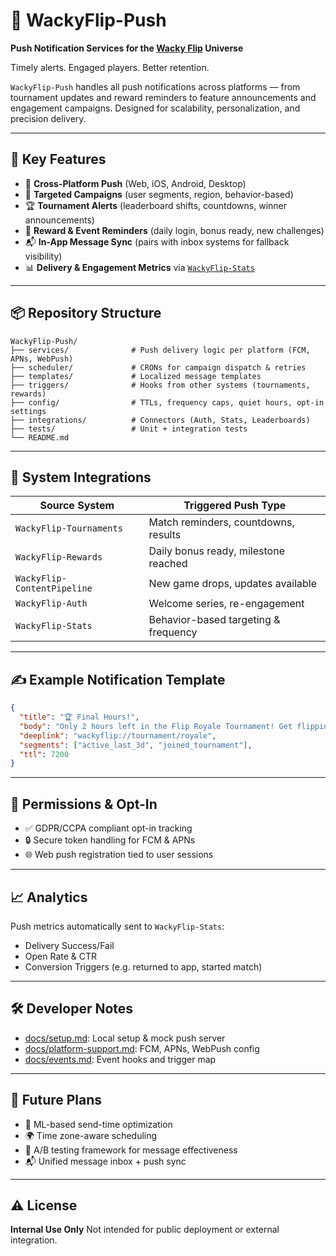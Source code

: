 # 📣 WackyFlip-Push

**Push Notification Services for the [Wacky Flip](https://wackyflip.com) Universe**

Timely alerts. Engaged players. Better retention.

`WackyFlip-Push` handles all push notifications across platforms — from tournament updates and reward reminders to feature announcements and engagement campaigns. Designed for scalability, personalization, and precision delivery.

---

## 🚀 Key Features

* 🔔 **Cross-Platform Push** (Web, iOS, Android, Desktop)
* 🎯 **Targeted Campaigns** (user segments, region, behavior-based)
* 🏆 **Tournament Alerts** (leaderboard shifts, countdowns, winner announcements)
* 🎁 **Reward & Event Reminders** (daily login, bonus ready, new challenges)
* 📬 **In-App Message Sync** (pairs with inbox systems for fallback visibility)
* 📊 **Delivery & Engagement Metrics** via [`WackyFlip-Stats`](https://github.com/wackyflipgame/WackyFlip-Stats)

---

## 📦 Repository Structure

```
WackyFlip-Push/
├── services/              # Push delivery logic per platform (FCM, APNs, WebPush)
├── scheduler/             # CRONs for campaign dispatch & retries
├── templates/             # Localized message templates
├── triggers/              # Hooks from other systems (tournaments, rewards)
├── config/                # TTLs, frequency caps, quiet hours, opt-in settings
├── integrations/          # Connectors (Auth, Stats, Leaderboards)
├── tests/                 # Unit + integration tests
└── README.md
```

---

## 🔗 System Integrations

| Source System               | Triggered Push Type                  |
| --------------------------- | ------------------------------------ |
| `WackyFlip-Tournaments`     | Match reminders, countdowns, results |
| `WackyFlip-Rewards`         | Daily bonus ready, milestone reached |
| `WackyFlip-ContentPipeline` | New game drops, updates available    |
| `WackyFlip-Auth`            | Welcome series, re-engagement        |
| `WackyFlip-Stats`           | Behavior-based targeting & frequency |

---

## ✍️ Example Notification Template

```json
{
  "title": "🏆 Final Hours!",
  "body": "Only 2 hours left in the Flip Royale Tournament! Get flipping!",
  "deeplink": "wackyflip://tournament/royale",
  "segments": ["active_last_3d", "joined_tournament"],
  "ttl": 7200
}
```

---

## 🔐 Permissions & Opt-In

* ✅ GDPR/CCPA compliant opt-in tracking
* 🔒 Secure token handling for FCM & APNs
* 🌐 Web push registration tied to user sessions

---

## 📈 Analytics

Push metrics automatically sent to `WackyFlip-Stats`:

* Delivery Success/Fail
* Open Rate & CTR
* Conversion Triggers (e.g. returned to app, started match)

---

## 🛠️ Developer Notes

* [docs/setup.md](docs/setup.md): Local setup & mock push server
* [docs/platform-support.md](docs/platform-support.md): FCM, APNs, WebPush config
* [docs/events.md](docs/events.md): Event hooks and trigger map

---

## 📌 Future Plans

* 🧠 ML-based send-time optimization
* 🌍 Time zone-aware scheduling
* 🧪 A/B testing framework for message effectiveness
* 📬 Unified message inbox + push sync

---

## ⚠️ License

**Internal Use Only**
Not intended for public deployment or external integration.
